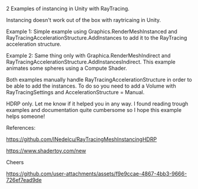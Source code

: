 2 Examples of instancing in Unity with RayTracing. 

Instancing doesn't work out of the box with raytricaing in Unity.

Example 1:
Simple example using Graphics.RenderMeshInstanced and RayTracingAccelerationStructure.AddInstances to add it to the RayTracing acceleration structure.

Example 2: 
Same thing only with Graphica.RenderMeshIndirect and RayTracingAccelerationStructure.AddInstancesIndirect. This example animates some spheres using a Compute Shader.

Both examples manually handle RayTracingAccelerationStructure in order to be able to add the instances. To do so you need to add a Volume with RayTracingSettings and AccelerationStructure = Manual.

HDRP only. Let me know if it helped you in any way. I found reading trough examples and documentation quite cumbersome so I hope this example helps someone! 

References: 

https://github.com/INedelcu/RayTracingMeshInstancingHDRP

https://www.shadertoy.com/new

Cheers 

https://github.com/user-attachments/assets/f9e9ccae-4867-4bb3-9666-726ef7ead9de

